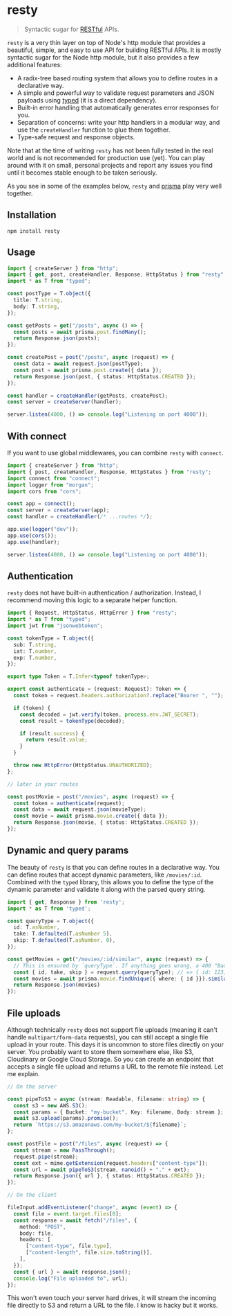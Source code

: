 # resty

> Syntactic sugar for [RESTful](http://restful.info) APIs.

`resty` is a very thin layer on top of Node's http module that provides a beautiful, simple, and easy to use API for building RESTful APIs. It is mostly syntactic sugar for the Node http module, but it also provides a few additional features:

- A radix-tree based routing system that allows you to define routes in a declarative way.
- A simple and powerful way to validate request parameters and JSON payloads using [typed](https://github.com/brielov/typed) (it is a direct dependency).
- Built-in error handling that automatically generates error responses for you.
- Separation of concerns: write your http handlers in a modular way, and use the `createHandler` function to glue them together.
- Type-safe request and response objects.

Note that at the time of writing `resty` has not been fully tested in the real world and is not recommended for production use (yet). You can play around with it on small, personal projects and report any issues you find until it becomes stable enough to be taken seriously.

As you see in some of the examples below, `resty` and [prisma](https://prisma.io) play very well together.

## Installation

```
npm install resty
```

## Usage

```typescript
import { createServer } from "http";
import { get, post, createHandler, Response, HttpStatus } from "resty";
import * as T from "typed";

const postType = T.object({
  title: T.string,
  body: T.string,
});

const getPosts = get("/posts", async () => {
  const posts = await prisma.post.findMany();
  return Response.json(posts);
});

const createPost = post("/posts", async (request) => {
  const data = await request.json(postType);
  const post = await prisma.post.create({ data });
  return Response.json(post, { status: HttpStatus.CREATED });
});

const handler = createHandler(getPosts, createPost);
const server = createServer(handler);

server.listen(4000, () => console.log("Listening on port 4000"));
```

## With connect

If you want to use global middlewares, you can combine `resty` with `connect`.

```typescript
import { createServer } from "http";
import { post, createHandler, Response, HttpStatus } from "resty";
import connect from "connect";
import logger from "morgan";
import cors from "cors";

const app = connect();
const server = createServer(app);
const handler = createHandler(/* ...routes */);

app.use(logger("dev"));
app.use(cors());
app.use(handler);

server.listen(4000, () => console.log("Listening on port 4000"));
```

## Authentication

`resty` does not have built-in authentication / authorization. Instead, I recommend moving this logic to a separate helper function.

```typescript
import { Request, HttpStatus, HttpError } from "resty";
import * as T from "typed";
import jwt from "jsonwebtoken";

const tokenType = T.object({
  sub: T.string,
  iat: T.number,
  exp: T.number,
});

export type Token = T.Infer<typeof tokenType>;

export const authenticate = (request: Request): Token => {
  const token = request.headers.authorization?.replace("Bearer ", "");

  if (token) {
    const decoded = jwt.verify(token, process.env.JWT_SECRET);
    const result = tokenType(decoded);

    if (result.success) {
      return result.value;
    }
  }

  throw new HttpError(HttpStatus.UNAUTHORIZED);
};

// later in your routes

const postMovie = post("/movies", async (request) => {
  const token = authenticate(request);
  const data = await request.json(movieType);
  const movie = await prisma.movie.create({ data });
  return Response.json(movie, { status: HttpStatus.CREATED });
});
```

## Dynamic and query params

The beauty of `resty` is that you can define routes in a declarative way. You can define routes that accept dynamic parameters, like `/movies/:id`. Combined with the `typed` library, this allows you to define the type of the dynamic parameter and validate it along with the parsed query string.

```typescript
import { get, Response } from 'resty';
import * as T from 'typed';

const queryType = T.object({
  id: T.asNumber,
  take: T.defaulted(T.asNumber 5),
  skip: T.defaulted(T.asNumber, 0),
});

const getMovies = get("/movies/:id/similar", async (request) => {
  // This is ensured by `queryType`. If anything goes wrong, a 400 "Bad Request" is returned.
  const { id, take, skip } = request.query(queryType); // => { id: 123, take: 5, skip: 0 }
  const movies = await prisma.movie.findUnique({ where: { id }}).similar({ take, skip });
  return Response.json(movies)
});
```

## File uploads

Although technically `resty` does not support file uploads (meaning it can't handle `multipart/form-data` requests), you can still accept a single file upload in your route.
This days it is uncommon to store files directly on your server. You probably want to store them somewhere else, like S3, Cloudinary or Google Cloud Storage. So you can create an endpoint that accepts a single file upload and returns a URL to the remote file instead. Let me explain.

```typescript
// On the server

const pipeToS3 = async (stream: Readable, filename: string) => {
  const s3 = new AWS.S3();
  const params = { Bucket: "my-bucket", Key: filename, Body: stream };
  await s3.upload(params).promise();
  return `https://s3.amazonaws.com/my-bucket/${filename}`;
};

const postFile = post("/files", async (request) => {
  const stream = new PassThrough();
  request.pipe(stream);
  const ext = mime.getExtension(request.headers["content-type"]);
  const url = await pipeToS3(stream, nanoid() + "." + ext);
  return Response.json({ url }, { status: HttpStatus.CREATED });
});

// On the client

fileInput.addEventListener("change", async (event) => {
  const file = event.target.files[0];
  const response = await fetch("/files", {
    method: "POST",
    body: file,
    headers: [
      ["content-type", file.type],
      ["content-length", file.size.toString()],
    ],
  });
  const { url } = await response.json();
  console.log("File uploaded to", url);
});
```

This won't even touch your server hard drives, it will stream the incoming file directly to S3 and return a URL to the file. I know is hacky but it works.
